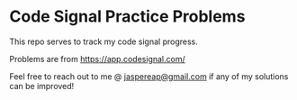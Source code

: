 # Code Signal Practice Problems
This repo serves to track my code signal progress.

Problems are from https://app.codesignal.com/

Feel free to reach out to me @ jaspereap@gmail.com if any of my solutions can be improved!